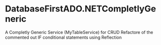 # DatabaseFirstADO.NETCompletlyGeneric
A Completly Generic Service (MyTableService) for CRUD 
Refactore of the commented out IF conditional statements using Reflection
